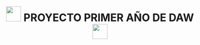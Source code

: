 <div>
 <h1 align=center > <img src="https://media.tenor.com/IqWzE2vuKDcAAAAj/hot-coco.gif" width="40"> PROYECTO PRIMER AÑO DE DAW <img src="https://media.tenor.com/IqWzE2vuKDcAAAAj/hot-coco.gif" width="40"></h1> <br>
  </div>
  
 
